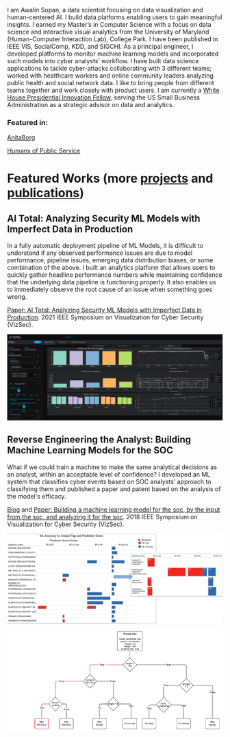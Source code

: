 I am Awalin Sopan, a data scientist focusing on data visualization and human-centered AI. I build data platforms enabling users to gain meaningful insights. I earned my Master’s in Computer Science with a focus on data science and interactive visual analytics from the University of Maryland (Human-Computer Interaction Lab), College Park. I have been published in IEEE VIS, SocialComp, KDD, and SIGCHI. As a principal engineer, I developed platforms to monitor machine learning models and incorporated such models into cyber analysts’ workflow. I have built data science applications to tackle cyber-attacks collaborating with 3 different teams; worked with healthcare workers and online community leaders analyzing public health and social network data. I like to bring people from different teams together and work closely with product users. I am currently a [White House Presidential Innovation Fellow](https://presidentialinnovationfellows.gov/fellows/awalin-sopan/), serving the US Small Business Administration as a strategic advisor on data and analytics.

### Featured in:

[AnitaBorg](https://anitab.org/blog/community/inclusion-in-tech-a-ticket-to-freedom-with-awalin-sopan/) 

[Humans of Public Service](https://www.instagram.com/p/CsEZTThS4gx/) 


# Featured Works (more [projects](/projects.markdown) and [publications](/publications.md))

## AI Total: Analyzing Security ML Models with Imperfect Data in Production

In a fully automatic deployment pipeline of ML Models, it is difficult to understand if any observed performance issues are due to model performance, pipeline issues, emerging data distribution biases, or some combination of the above. I built an analytics platform that allows users to quickly gather headline performance numbers while maintaining confidence that the underlying data pipeline is functioning properly. It also enables us to immediately observe the root cause of an issue when something goes wrong. 

[Paper: AI Total: Analyzing Security ML Models with Imperfect Data in Production](https://ieeexplore.ieee.org/document/9629396). 2021 IEEE Symposium on Visualization for Cyber Security (VizSec).

![AI Total](/model_metric.webp)

## Reverse Engineering the Analyst: Building Machine Learning Models for the SOC

What if we could train a machine to make the same analytical decisions as an analyst, within an acceptable level of confidence? I developed an ML system that classifies cyber events based on SOC analysts' approach to classifying them and published a paper and patent based on the analysis of the model's efficacy. 

[Blog](https://www.mandiant.com/resources/blog/build-machine-learning-models-for-the-soc) and [Paper: Building a machine learning model for the soc, by the input from the soc, and analyzing it for the soc](https://ieeexplore.ieee.org/document/8709231). 2018 IEEE Symposium on Visualization for Cyber Security (VizSec).

![SOC ML Model](/MLSOC.png) 

![SOC ML Model](/ml-models-soc4.png) 


